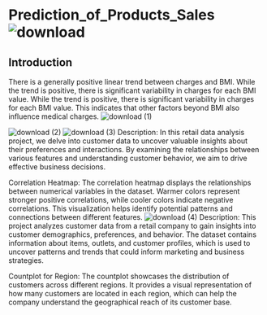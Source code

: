 # Prediction_of_Products_Sales![download](https://github.com/NatumanyaDuncan/Prediction_of_Products_Sales/assets/98535868/aea1ede9-3ca9-468e-bd6e-6bad81659662)
## Introduction
There is a generally positive linear trend between charges and BMI. While the trend is positive, there is significant variability in charges for each BMI value.
While the trend is positive, there is significant variability in charges for each BMI value. This indicates that other factors beyond BMI also influence medical charges.
![download (1)](https://github.com/NatumanyaDuncan/Prediction_of_Products_Sales/assets/98535868/e225eb85-ea10-4666-a7e9-07839a3b9e08)

![download (2)](https://github.com/NatumanyaDuncan/Prediction_of_Products_Sales/assets/98535868/78481ca2-978c-4193-87b3-ef98b7ad303d)
![download (3)](https://github.com/NatumanyaDuncan/Prediction_of_Products_Sales/assets/98535868/d79ff005-4b0e-4b67-a53a-8a97de01b725)
Description:
In this retail data analysis project, we delve into customer data to uncover valuable insights about their preferences and interactions. By examining the relationships between various features and understanding customer behavior, we aim to drive effective business decisions.

Correlation Heatmap:
The correlation heatmap displays the relationships between numerical variables in the dataset. Warmer colors represent stronger positive correlations, while cooler colors indicate negative correlations. This visualization helps identify potential patterns and connections between different features.
![download (4)](https://github.com/NatumanyaDuncan/Prediction_of_Products_Sales/assets/98535868/3be7a58a-440b-4441-ba06-19048764c4d8)
Description:
This project analyzes customer data from a retail company to gain insights into customer demographics, preferences, and behavior. The dataset contains information about items, outlets, and customer profiles, which is used to uncover patterns and trends that could inform marketing and business strategies.

Countplot for Region:
The countplot showcases the distribution of customers across different regions. It provides a visual representation of how many customers are located in each region, which can help the company understand the geographical reach of its customer base.
